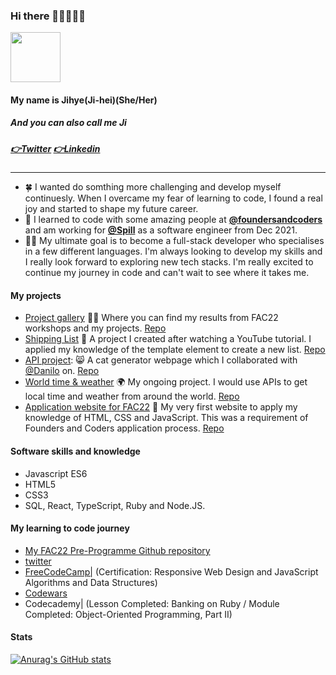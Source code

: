 ### Hi there 👋👋👋👋👋 

<img src="https://media.giphy.com/media/dxn6fRlTIShoeBr69N/giphy.gif" width="80" height="80">

#### My name is Jihye(Ji-hei)(She/Her)  
##### And you can also call me Ji 
##### [👉Twitter](https://twitter.com/jihye_pak) [👉Linkedin](https://www.linkedin.com/in/jihyepak41/)
---

- 🍀 I wanted do somthing more challenging and develop myself continuesly. When I overcame my fear of learning to code, I found a real joy and started to shape my future career. 
- 🌱 I learned to code with some amazing people at [**@foundersandcoders**](https://github.com/foundersandcoders) and am working for [**@Spill**](https://github.com/spillchat) as a software engineer from Dec 2021.
- 👩‍💻 My ultimate goal is to become a full-stack developer who specialises in a few different languages. I'm always looking to develop my skills and I really look forward to exploring new tech stacks. I'm really excited to continue my journey in code and can't wait to see where it takes me.

#### My projects 
- [Project gallery](https://jijip41.github.io/Ji-Projects-Gallery/) 👩‍💻 Where you can find my results from FAC22 workshops and my projects. [Repo](https://github.com/jijip41/Ji-Projects-Gallery)
- [Shipping List](https://jijip41.github.io/Shopping-list/) 🛒 A project I created after watching a YouTube tutorial. I applied my knowledge of the template element to create a new list. [Repo](https://github.com/jijip41/Shopping-list)
- [API project](https://fac22.github.io/tiger-not-a-cat/): 😸 A cat generator webpage which I collaborated with [@Danilo](https://github.com/danilo-cupido) on. [Repo](https://github.com/fac22/tiger-not-a-cat)
- [World time & weather](https://jijip41.github.io/world-time-weather/) 🌍 My ongoing project. I would use APIs to get local time and weather from around the world. [Repo](https://github.com/jijip41/world-time-weather)
- [Application website for FAC22](https://jijip41.github.io/my-website) 💚 My very first website to apply my knowledge of HTML, CSS and JavaScript. This was a requirement of Founders and Coders application process. [Repo](https://github.com/fac22/tiger-not-a-cat)


#### Software skills and knowledge
- Javascript ES6
- HTML5
- CSS3
- SQL, React, TypeScript, Ruby and Node.JS.

#### My learning to code journey
- [My FAC22 Pre-Programme Github repository](https://github.com/jijip41/FAC22-Pre-Programme)
- [twitter](https://twitter.com/jihye_pak)
- [FreeCodeCamp|](https://www.freecodecamp.org/jhp) (Certification: Responsive Web Design
 and JavaScript Algorithms and Data Structures)
- [Codewars](https://www.codewars.com/users/Jihye_P)
- Codecademy| (Lesson Completed: Banking on Ruby / Module Completed: Object-Oriented Programming, Part II)

#### Stats
[![Anurag's GitHub stats](https://github-readme-stats.vercel.app/api?username=jijip41)](https://github.com/anuraghazra/github-readme-stats)

